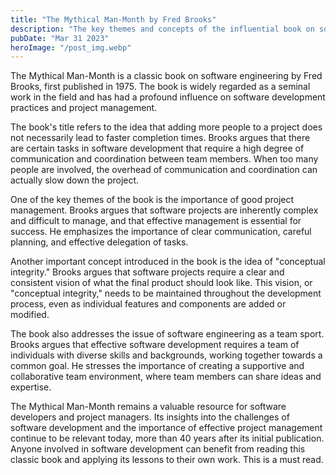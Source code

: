 ```yaml
---
title: "The Mythical Man-Month by Fred Brooks"
description: "The key themes and concepts of the influential book on software engineering..."
pubDate: "Mar 31 2023"
heroImage: "/post_img.webp"
---
```


The Mythical Man-Month is a classic book on software engineering by Fred Brooks, first published in 1975. The book is widely regarded as a seminal work in the field and has had a profound influence on software development practices and project management.

The book's title refers to the idea that adding more people to a project does not necessarily lead to faster completion times. Brooks argues that there are certain tasks in software development that require a high degree of communication and coordination between team members. When too many people are involved, the overhead of communication and coordination can actually slow down the project.

One of the key themes of the book is the importance of good project management. Brooks argues that software projects are inherently complex and difficult to manage, and that effective management is essential for success. He emphasizes the importance of clear communication, careful planning, and effective delegation of tasks.

Another important concept introduced in the book is the idea of "conceptual integrity." Brooks argues that software projects require a clear and consistent vision of what the final product should look like. This vision, or "conceptual integrity," needs to be maintained throughout the development process, even as individual features and components are added or modified.

The book also addresses the issue of software engineering as a team sport. Brooks argues that effective software development requires a team of individuals with diverse skills and backgrounds, working together towards a common goal. He stresses the importance of creating a supportive and collaborative team environment, where team members can share ideas and expertise.

The Mythical Man-Month remains a valuable resource for software developers and project managers. Its insights into the challenges of software development and the importance of effective project management continue to be relevant today, more than 40 years after its initial publication. Anyone involved in software development can benefit from reading this classic book and applying its lessons to their own work. This is a must read.